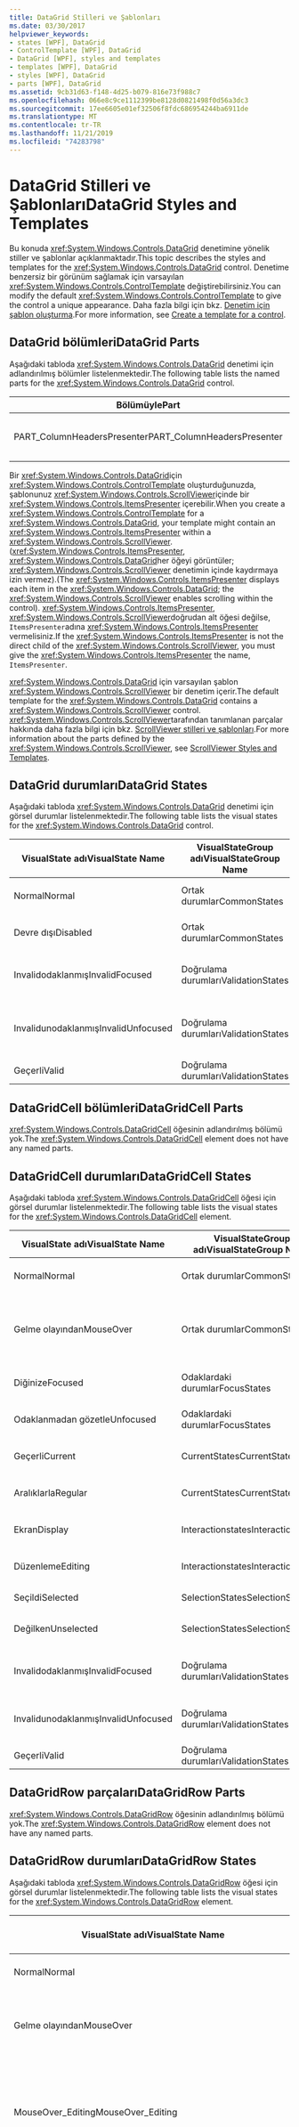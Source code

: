 ```yaml
---
title: DataGrid Stilleri ve Şablonları
ms.date: 03/30/2017
helpviewer_keywords:
- states [WPF], DataGrid
- ControlTemplate [WPF], DataGrid
- DataGrid [WPF], styles and templates
- templates [WPF], DataGrid
- styles [WPF], DataGrid
- parts [WPF], DataGrid
ms.assetid: 9cb31d63-f148-4d25-b079-816e73f988c7
ms.openlocfilehash: 066e8c9ce1112399be8128d0821498f0d56a3dc3
ms.sourcegitcommit: 17ee6605e01ef32506f8fdc686954244ba6911de
ms.translationtype: MT
ms.contentlocale: tr-TR
ms.lasthandoff: 11/21/2019
ms.locfileid: "74283798"
---
```

# <a name="datagrid-styles-and-templates"></a><span data-ttu-id="da0bf-102">DataGrid Stilleri ve Şablonları</span><span class="sxs-lookup"><span data-stu-id="da0bf-102">DataGrid Styles and Templates</span></span>
<span data-ttu-id="da0bf-103">Bu konuda <xref:System.Windows.Controls.DataGrid> denetimine yönelik stiller ve şablonlar açıklanmaktadır.</span><span class="sxs-lookup"><span data-stu-id="da0bf-103">This topic describes the styles and templates for the <xref:System.Windows.Controls.DataGrid> control.</span></span> <span data-ttu-id="da0bf-104">Denetime benzersiz bir görünüm sağlamak için varsayılan <xref:System.Windows.Controls.ControlTemplate> değiştirebilirsiniz.</span><span class="sxs-lookup"><span data-stu-id="da0bf-104">You can modify the default <xref:System.Windows.Controls.ControlTemplate> to give the control a unique appearance.</span></span> <span data-ttu-id="da0bf-105">Daha fazla bilgi için bkz. [Denetim için şablon oluşturma](../../../desktop-wpf/themes/how-to-create-apply-template.md).</span><span class="sxs-lookup"><span data-stu-id="da0bf-105">For more information, see [Create a template for a control](../../../desktop-wpf/themes/how-to-create-apply-template.md).</span></span>  
  
## <a name="datagrid-parts"></a><span data-ttu-id="da0bf-106">DataGrid bölümleri</span><span class="sxs-lookup"><span data-stu-id="da0bf-106">DataGrid Parts</span></span>  
 <span data-ttu-id="da0bf-107">Aşağıdaki tabloda <xref:System.Windows.Controls.DataGrid> denetimi için adlandırılmış bölümler listelenmektedir.</span><span class="sxs-lookup"><span data-stu-id="da0bf-107">The following table lists the named parts for the <xref:System.Windows.Controls.DataGrid> control.</span></span>  
  
|<span data-ttu-id="da0bf-108">Bölümüyle</span><span class="sxs-lookup"><span data-stu-id="da0bf-108">Part</span></span>|<span data-ttu-id="da0bf-109">Type</span><span class="sxs-lookup"><span data-stu-id="da0bf-109">Type</span></span>|<span data-ttu-id="da0bf-110">Açıklama</span><span class="sxs-lookup"><span data-stu-id="da0bf-110">Description</span></span>|  
|-|-|-|  
|<span data-ttu-id="da0bf-111">PART_ColumnHeadersPresenter</span><span class="sxs-lookup"><span data-stu-id="da0bf-111">PART_ColumnHeadersPresenter</span></span>|<xref:System.Windows.Controls.Primitives.DataGridColumnHeadersPresenter>|<span data-ttu-id="da0bf-112">Sütun üst bilgilerini içeren satır.</span><span class="sxs-lookup"><span data-stu-id="da0bf-112">The row that contains the column headers.</span></span>|  
  
 <span data-ttu-id="da0bf-113">Bir <xref:System.Windows.Controls.DataGrid>için <xref:System.Windows.Controls.ControlTemplate> oluşturduğunuzda, şablonunuz <xref:System.Windows.Controls.ScrollViewer>içinde bir <xref:System.Windows.Controls.ItemsPresenter> içerebilir.</span><span class="sxs-lookup"><span data-stu-id="da0bf-113">When you create a <xref:System.Windows.Controls.ControlTemplate> for a <xref:System.Windows.Controls.DataGrid>, your template might contain an <xref:System.Windows.Controls.ItemsPresenter> within a <xref:System.Windows.Controls.ScrollViewer>.</span></span> <span data-ttu-id="da0bf-114">(<xref:System.Windows.Controls.ItemsPresenter>, <xref:System.Windows.Controls.DataGrid>her öğeyi görüntüler; <xref:System.Windows.Controls.ScrollViewer> denetimin içinde kaydırmaya izin vermez).</span><span class="sxs-lookup"><span data-stu-id="da0bf-114">(The <xref:System.Windows.Controls.ItemsPresenter> displays each item in the <xref:System.Windows.Controls.DataGrid>; the <xref:System.Windows.Controls.ScrollViewer> enables scrolling within the control).</span></span>  <span data-ttu-id="da0bf-115"><xref:System.Windows.Controls.ItemsPresenter>, <xref:System.Windows.Controls.ScrollViewer>doğrudan alt öğesi değilse, `ItemsPresenter`adına <xref:System.Windows.Controls.ItemsPresenter> vermelisiniz.</span><span class="sxs-lookup"><span data-stu-id="da0bf-115">If the <xref:System.Windows.Controls.ItemsPresenter> is not the direct child of the <xref:System.Windows.Controls.ScrollViewer>, you must give the <xref:System.Windows.Controls.ItemsPresenter> the name, `ItemsPresenter`.</span></span>  
  
 <span data-ttu-id="da0bf-116"><xref:System.Windows.Controls.DataGrid> için varsayılan şablon <xref:System.Windows.Controls.ScrollViewer> bir denetim içerir.</span><span class="sxs-lookup"><span data-stu-id="da0bf-116">The default template for the <xref:System.Windows.Controls.DataGrid> contains a <xref:System.Windows.Controls.ScrollViewer> control.</span></span> <span data-ttu-id="da0bf-117"><xref:System.Windows.Controls.ScrollViewer>tarafından tanımlanan parçalar hakkında daha fazla bilgi için bkz. [ScrollViewer stilleri ve şablonları](scrollviewer-styles-and-templates.md).</span><span class="sxs-lookup"><span data-stu-id="da0bf-117">For more information about the parts defined by the <xref:System.Windows.Controls.ScrollViewer>, see [ScrollViewer Styles and Templates](scrollviewer-styles-and-templates.md).</span></span>  
  
## <a name="datagrid-states"></a><span data-ttu-id="da0bf-118">DataGrid durumları</span><span class="sxs-lookup"><span data-stu-id="da0bf-118">DataGrid States</span></span>  
 <span data-ttu-id="da0bf-119">Aşağıdaki tabloda <xref:System.Windows.Controls.DataGrid> denetimi için görsel durumlar listelenmektedir.</span><span class="sxs-lookup"><span data-stu-id="da0bf-119">The following table lists the visual states for the <xref:System.Windows.Controls.DataGrid> control.</span></span>  
  
|<span data-ttu-id="da0bf-120">VisualState adı</span><span class="sxs-lookup"><span data-stu-id="da0bf-120">VisualState Name</span></span>|<span data-ttu-id="da0bf-121">VisualStateGroup adı</span><span class="sxs-lookup"><span data-stu-id="da0bf-121">VisualStateGroup Name</span></span>|<span data-ttu-id="da0bf-122">Açıklama</span><span class="sxs-lookup"><span data-stu-id="da0bf-122">Description</span></span>|  
|-|-|-|  
|<span data-ttu-id="da0bf-123">Normal</span><span class="sxs-lookup"><span data-stu-id="da0bf-123">Normal</span></span>|<span data-ttu-id="da0bf-124">Ortak durumlar</span><span class="sxs-lookup"><span data-stu-id="da0bf-124">CommonStates</span></span>|<span data-ttu-id="da0bf-125">Varsayılan durum.</span><span class="sxs-lookup"><span data-stu-id="da0bf-125">The default state.</span></span>|  
|<span data-ttu-id="da0bf-126">Devre dışı</span><span class="sxs-lookup"><span data-stu-id="da0bf-126">Disabled</span></span>|<span data-ttu-id="da0bf-127">Ortak durumlar</span><span class="sxs-lookup"><span data-stu-id="da0bf-127">CommonStates</span></span>|<span data-ttu-id="da0bf-128">Denetim devre dışı bırakıldı.</span><span class="sxs-lookup"><span data-stu-id="da0bf-128">The control is disabled.</span></span>|  
|<span data-ttu-id="da0bf-129">Invalidodaklanmış</span><span class="sxs-lookup"><span data-stu-id="da0bf-129">InvalidFocused</span></span>|<span data-ttu-id="da0bf-130">Doğrulama durumları</span><span class="sxs-lookup"><span data-stu-id="da0bf-130">ValidationStates</span></span>|<span data-ttu-id="da0bf-131">Denetim geçerli değil ve odağa sahip.</span><span class="sxs-lookup"><span data-stu-id="da0bf-131">The control is not valid and has focus.</span></span>|  
|<span data-ttu-id="da0bf-132">Invalidunodaklanmış</span><span class="sxs-lookup"><span data-stu-id="da0bf-132">InvalidUnfocused</span></span>|<span data-ttu-id="da0bf-133">Doğrulama durumları</span><span class="sxs-lookup"><span data-stu-id="da0bf-133">ValidationStates</span></span>|<span data-ttu-id="da0bf-134">Denetim geçerli değil ve odağa sahip değil.</span><span class="sxs-lookup"><span data-stu-id="da0bf-134">The control is not valid and does not have focus.</span></span>|  
|<span data-ttu-id="da0bf-135">Geçerli</span><span class="sxs-lookup"><span data-stu-id="da0bf-135">Valid</span></span>|<span data-ttu-id="da0bf-136">Doğrulama durumları</span><span class="sxs-lookup"><span data-stu-id="da0bf-136">ValidationStates</span></span>|<span data-ttu-id="da0bf-137">Denetim geçerli.</span><span class="sxs-lookup"><span data-stu-id="da0bf-137">The control is valid.</span></span>|  
  
## <a name="datagridcell-parts"></a><span data-ttu-id="da0bf-138">DataGridCell bölümleri</span><span class="sxs-lookup"><span data-stu-id="da0bf-138">DataGridCell Parts</span></span>  
 <span data-ttu-id="da0bf-139"><xref:System.Windows.Controls.DataGridCell> öğesinin adlandırılmış bölümü yok.</span><span class="sxs-lookup"><span data-stu-id="da0bf-139">The <xref:System.Windows.Controls.DataGridCell> element does not have any named parts.</span></span>  
  
## <a name="datagridcell-states"></a><span data-ttu-id="da0bf-140">DataGridCell durumları</span><span class="sxs-lookup"><span data-stu-id="da0bf-140">DataGridCell States</span></span>  
 <span data-ttu-id="da0bf-141">Aşağıdaki tabloda <xref:System.Windows.Controls.DataGridCell> öğesi için görsel durumlar listelenmektedir.</span><span class="sxs-lookup"><span data-stu-id="da0bf-141">The following table lists the visual states for the <xref:System.Windows.Controls.DataGridCell> element.</span></span>  
  
|<span data-ttu-id="da0bf-142">VisualState adı</span><span class="sxs-lookup"><span data-stu-id="da0bf-142">VisualState Name</span></span>|<span data-ttu-id="da0bf-143">VisualStateGroup adı</span><span class="sxs-lookup"><span data-stu-id="da0bf-143">VisualStateGroup Name</span></span>|<span data-ttu-id="da0bf-144">Açıklama</span><span class="sxs-lookup"><span data-stu-id="da0bf-144">Description</span></span>|  
|-|-|-|  
|<span data-ttu-id="da0bf-145">Normal</span><span class="sxs-lookup"><span data-stu-id="da0bf-145">Normal</span></span>|<span data-ttu-id="da0bf-146">Ortak durumlar</span><span class="sxs-lookup"><span data-stu-id="da0bf-146">CommonStates</span></span>|<span data-ttu-id="da0bf-147">Varsayılan durum.</span><span class="sxs-lookup"><span data-stu-id="da0bf-147">The default state.</span></span>|  
|<span data-ttu-id="da0bf-148">Gelme olayından</span><span class="sxs-lookup"><span data-stu-id="da0bf-148">MouseOver</span></span>|<span data-ttu-id="da0bf-149">Ortak durumlar</span><span class="sxs-lookup"><span data-stu-id="da0bf-149">CommonStates</span></span>|<span data-ttu-id="da0bf-150">Fare işaretçisi hücrenin üzerine konumlandırılır.</span><span class="sxs-lookup"><span data-stu-id="da0bf-150">The mouse pointer is positioned over the cell.</span></span>|  
|<span data-ttu-id="da0bf-151">Diğinize</span><span class="sxs-lookup"><span data-stu-id="da0bf-151">Focused</span></span>|<span data-ttu-id="da0bf-152">Odaklardaki durumlar</span><span class="sxs-lookup"><span data-stu-id="da0bf-152">FocusStates</span></span>|<span data-ttu-id="da0bf-153">Hücre odağa sahip.</span><span class="sxs-lookup"><span data-stu-id="da0bf-153">The cell has focus.</span></span>|  
|<span data-ttu-id="da0bf-154">Odaklanmadan gözetle</span><span class="sxs-lookup"><span data-stu-id="da0bf-154">Unfocused</span></span>|<span data-ttu-id="da0bf-155">Odaklardaki durumlar</span><span class="sxs-lookup"><span data-stu-id="da0bf-155">FocusStates</span></span>|<span data-ttu-id="da0bf-156">Hücrede odak yok</span><span class="sxs-lookup"><span data-stu-id="da0bf-156">The cell does not have focus</span></span>|  
|<span data-ttu-id="da0bf-157">Geçerli</span><span class="sxs-lookup"><span data-stu-id="da0bf-157">Current</span></span>|<span data-ttu-id="da0bf-158">CurrentStates</span><span class="sxs-lookup"><span data-stu-id="da0bf-158">CurrentStates</span></span>|<span data-ttu-id="da0bf-159">Hücre geçerli hücredir.</span><span class="sxs-lookup"><span data-stu-id="da0bf-159">The cell is the current cell.</span></span>|  
|<span data-ttu-id="da0bf-160">Aralıklarla</span><span class="sxs-lookup"><span data-stu-id="da0bf-160">Regular</span></span>|<span data-ttu-id="da0bf-161">CurrentStates</span><span class="sxs-lookup"><span data-stu-id="da0bf-161">CurrentStates</span></span>|<span data-ttu-id="da0bf-162">Hücre geçerli hücre değil.</span><span class="sxs-lookup"><span data-stu-id="da0bf-162">The cell is not the current cell.</span></span>|  
|<span data-ttu-id="da0bf-163">Ekran</span><span class="sxs-lookup"><span data-stu-id="da0bf-163">Display</span></span>|<span data-ttu-id="da0bf-164">Interactionstates</span><span class="sxs-lookup"><span data-stu-id="da0bf-164">InteractionStates</span></span>|<span data-ttu-id="da0bf-165">Hücre, görüntüleme modundadır.</span><span class="sxs-lookup"><span data-stu-id="da0bf-165">The cell is in display mode.</span></span>|  
|<span data-ttu-id="da0bf-166">Düzenleme</span><span class="sxs-lookup"><span data-stu-id="da0bf-166">Editing</span></span>|<span data-ttu-id="da0bf-167">Interactionstates</span><span class="sxs-lookup"><span data-stu-id="da0bf-167">InteractionStates</span></span>|<span data-ttu-id="da0bf-168">Hücre düzenleme modunda.</span><span class="sxs-lookup"><span data-stu-id="da0bf-168">The cell is in edit mode.</span></span>|  
|<span data-ttu-id="da0bf-169">Seçildi</span><span class="sxs-lookup"><span data-stu-id="da0bf-169">Selected</span></span>|<span data-ttu-id="da0bf-170">SelectionStates</span><span class="sxs-lookup"><span data-stu-id="da0bf-170">SelectionStates</span></span>|<span data-ttu-id="da0bf-171">Hücre seçildi.</span><span class="sxs-lookup"><span data-stu-id="da0bf-171">The cell is selected.</span></span>|  
|<span data-ttu-id="da0bf-172">Değilken</span><span class="sxs-lookup"><span data-stu-id="da0bf-172">Unselected</span></span>|<span data-ttu-id="da0bf-173">SelectionStates</span><span class="sxs-lookup"><span data-stu-id="da0bf-173">SelectionStates</span></span>|<span data-ttu-id="da0bf-174">Hücre seçilmemiş.</span><span class="sxs-lookup"><span data-stu-id="da0bf-174">The cell is not selected.</span></span>|  
|<span data-ttu-id="da0bf-175">Invalidodaklanmış</span><span class="sxs-lookup"><span data-stu-id="da0bf-175">InvalidFocused</span></span>|<span data-ttu-id="da0bf-176">Doğrulama durumları</span><span class="sxs-lookup"><span data-stu-id="da0bf-176">ValidationStates</span></span>|<span data-ttu-id="da0bf-177">Hücre geçerli değil ve odağa sahip.</span><span class="sxs-lookup"><span data-stu-id="da0bf-177">The cell is not valid and has focus.</span></span>|  
|<span data-ttu-id="da0bf-178">Invalidunodaklanmış</span><span class="sxs-lookup"><span data-stu-id="da0bf-178">InvalidUnfocused</span></span>|<span data-ttu-id="da0bf-179">Doğrulama durumları</span><span class="sxs-lookup"><span data-stu-id="da0bf-179">ValidationStates</span></span>|<span data-ttu-id="da0bf-180">Hücre geçerli değil ve odağı yok.</span><span class="sxs-lookup"><span data-stu-id="da0bf-180">The cell is not valid and does not have focus.</span></span>|  
|<span data-ttu-id="da0bf-181">Geçerli</span><span class="sxs-lookup"><span data-stu-id="da0bf-181">Valid</span></span>|<span data-ttu-id="da0bf-182">Doğrulama durumları</span><span class="sxs-lookup"><span data-stu-id="da0bf-182">ValidationStates</span></span>|<span data-ttu-id="da0bf-183">Hücre geçerli.</span><span class="sxs-lookup"><span data-stu-id="da0bf-183">The cell is valid.</span></span>|  
  
## <a name="datagridrow-parts"></a><span data-ttu-id="da0bf-184">DataGridRow parçaları</span><span class="sxs-lookup"><span data-stu-id="da0bf-184">DataGridRow Parts</span></span>  
 <span data-ttu-id="da0bf-185"><xref:System.Windows.Controls.DataGridRow> öğesinin adlandırılmış bölümü yok.</span><span class="sxs-lookup"><span data-stu-id="da0bf-185">The <xref:System.Windows.Controls.DataGridRow> element does not have any named parts.</span></span>  
  
## <a name="datagridrow-states"></a><span data-ttu-id="da0bf-186">DataGridRow durumları</span><span class="sxs-lookup"><span data-stu-id="da0bf-186">DataGridRow States</span></span>  
 <span data-ttu-id="da0bf-187">Aşağıdaki tabloda <xref:System.Windows.Controls.DataGridRow> öğesi için görsel durumlar listelenmektedir.</span><span class="sxs-lookup"><span data-stu-id="da0bf-187">The following table lists the visual states for the <xref:System.Windows.Controls.DataGridRow> element.</span></span>  
  
|<span data-ttu-id="da0bf-188">VisualState adı</span><span class="sxs-lookup"><span data-stu-id="da0bf-188">VisualState Name</span></span>|<span data-ttu-id="da0bf-189">VisualStateGroup adı</span><span class="sxs-lookup"><span data-stu-id="da0bf-189">VisualStateGroup Name</span></span>|<span data-ttu-id="da0bf-190">Açıklama</span><span class="sxs-lookup"><span data-stu-id="da0bf-190">Description</span></span>|  
|-|-|-|  
|<span data-ttu-id="da0bf-191">Normal</span><span class="sxs-lookup"><span data-stu-id="da0bf-191">Normal</span></span>|<span data-ttu-id="da0bf-192">Ortak durumlar</span><span class="sxs-lookup"><span data-stu-id="da0bf-192">CommonStates</span></span>|<span data-ttu-id="da0bf-193">Varsayılan durum.</span><span class="sxs-lookup"><span data-stu-id="da0bf-193">The default state.</span></span>|  
|<span data-ttu-id="da0bf-194">Gelme olayından</span><span class="sxs-lookup"><span data-stu-id="da0bf-194">MouseOver</span></span>|<span data-ttu-id="da0bf-195">Ortak durumlar</span><span class="sxs-lookup"><span data-stu-id="da0bf-195">CommonStates</span></span>|<span data-ttu-id="da0bf-196">Fare işaretçisi, satırın üzerine yerleştirilir.</span><span class="sxs-lookup"><span data-stu-id="da0bf-196">The mouse pointer is positioned over the row.</span></span>|  
|<span data-ttu-id="da0bf-197">MouseOver_Editing</span><span class="sxs-lookup"><span data-stu-id="da0bf-197">MouseOver_Editing</span></span>|<span data-ttu-id="da0bf-198">Ortak durumlar</span><span class="sxs-lookup"><span data-stu-id="da0bf-198">CommonStates</span></span>|<span data-ttu-id="da0bf-199">Fare işaretçisi, satırın üzerine konumlandırılır ve satır düzenleme modundadır.</span><span class="sxs-lookup"><span data-stu-id="da0bf-199">The mouse pointer is positioned over the row and the row is in edit mode.</span></span>|  
|<span data-ttu-id="da0bf-200">MouseOver_Selected</span><span class="sxs-lookup"><span data-stu-id="da0bf-200">MouseOver_Selected</span></span>|<span data-ttu-id="da0bf-201">Ortak durumlar</span><span class="sxs-lookup"><span data-stu-id="da0bf-201">CommonStates</span></span>|<span data-ttu-id="da0bf-202">Fare işaretçisi, satırın üzerine konumlandırılır ve satır seçilir.</span><span class="sxs-lookup"><span data-stu-id="da0bf-202">The mouse pointer is positioned over the row and the row is selected.</span></span>|  
|<span data-ttu-id="da0bf-203">MouseOver_Unfocused_Editing</span><span class="sxs-lookup"><span data-stu-id="da0bf-203">MouseOver_Unfocused_Editing</span></span>|<span data-ttu-id="da0bf-204">Ortak durumlar</span><span class="sxs-lookup"><span data-stu-id="da0bf-204">CommonStates</span></span>|<span data-ttu-id="da0bf-205">Fare işaretçisi, satırın üzerine konumlandırılır, satır düzenleme modundadır ve odağa sahip değildir.</span><span class="sxs-lookup"><span data-stu-id="da0bf-205">The mouse pointer is positioned over the row, the row is in edit mode, and does not have focus.</span></span>|  
|<span data-ttu-id="da0bf-206">MouseOver_Unfocused_Selected</span><span class="sxs-lookup"><span data-stu-id="da0bf-206">MouseOver_Unfocused_Selected</span></span>|<span data-ttu-id="da0bf-207">Ortak durumlar</span><span class="sxs-lookup"><span data-stu-id="da0bf-207">CommonStates</span></span>|<span data-ttu-id="da0bf-208">Fare işaretçisi, satırın üzerine konumlandırılır, satır seçilir ve odağa sahip değildir.</span><span class="sxs-lookup"><span data-stu-id="da0bf-208">The mouse pointer is positioned over the row, the row is selected, and does not have focus.</span></span>|  
|<span data-ttu-id="da0bf-209">Normal_AlternatingRow</span><span class="sxs-lookup"><span data-stu-id="da0bf-209">Normal_AlternatingRow</span></span>|<span data-ttu-id="da0bf-210">Ortak durumlar</span><span class="sxs-lookup"><span data-stu-id="da0bf-210">CommonStates</span></span>|<span data-ttu-id="da0bf-211">Satır, alternatif bir satırdır.</span><span class="sxs-lookup"><span data-stu-id="da0bf-211">The row is an alternating row.</span></span>|  
|<span data-ttu-id="da0bf-212">Normal_Editing</span><span class="sxs-lookup"><span data-stu-id="da0bf-212">Normal_Editing</span></span>|<span data-ttu-id="da0bf-213">Ortak durumlar</span><span class="sxs-lookup"><span data-stu-id="da0bf-213">CommonStates</span></span>|<span data-ttu-id="da0bf-214">Satır düzenleme modundadır.</span><span class="sxs-lookup"><span data-stu-id="da0bf-214">The row is in edit mode.</span></span>|  
|<span data-ttu-id="da0bf-215">Normal_Selected</span><span class="sxs-lookup"><span data-stu-id="da0bf-215">Normal_Selected</span></span>|<span data-ttu-id="da0bf-216">Ortak durumlar</span><span class="sxs-lookup"><span data-stu-id="da0bf-216">CommonStates</span></span>|<span data-ttu-id="da0bf-217">Satır seçilir.</span><span class="sxs-lookup"><span data-stu-id="da0bf-217">The row is selected.</span></span>|  
|<span data-ttu-id="da0bf-218">Unfocused_Editing</span><span class="sxs-lookup"><span data-stu-id="da0bf-218">Unfocused_Editing</span></span>|<span data-ttu-id="da0bf-219">Ortak durumlar</span><span class="sxs-lookup"><span data-stu-id="da0bf-219">CommonStates</span></span>|<span data-ttu-id="da0bf-220">Satır düzenleme modundadır ve odağa sahip değildir.</span><span class="sxs-lookup"><span data-stu-id="da0bf-220">The row is in edit mode and does not have focus.</span></span>|  
|<span data-ttu-id="da0bf-221">Unfocused_Selected</span><span class="sxs-lookup"><span data-stu-id="da0bf-221">Unfocused_Selected</span></span>|<span data-ttu-id="da0bf-222">Ortak durumlar</span><span class="sxs-lookup"><span data-stu-id="da0bf-222">CommonStates</span></span>|<span data-ttu-id="da0bf-223">Satır seçilir ve odağa sahip değildir.</span><span class="sxs-lookup"><span data-stu-id="da0bf-223">The row is selected and does not have focus.</span></span>|  
|<span data-ttu-id="da0bf-224">Invalidodaklanmış</span><span class="sxs-lookup"><span data-stu-id="da0bf-224">InvalidFocused</span></span>|<span data-ttu-id="da0bf-225">Doğrulama durumları</span><span class="sxs-lookup"><span data-stu-id="da0bf-225">ValidationStates</span></span>|<span data-ttu-id="da0bf-226">Denetim geçerli değil ve odağa sahip.</span><span class="sxs-lookup"><span data-stu-id="da0bf-226">The control is not valid and has focus.</span></span>|  
|<span data-ttu-id="da0bf-227">Invalidunodaklanmış</span><span class="sxs-lookup"><span data-stu-id="da0bf-227">InvalidUnfocused</span></span>|<span data-ttu-id="da0bf-228">Doğrulama durumları</span><span class="sxs-lookup"><span data-stu-id="da0bf-228">ValidationStates</span></span>|<span data-ttu-id="da0bf-229">Denetim geçerli değil ve odağa sahip değil.</span><span class="sxs-lookup"><span data-stu-id="da0bf-229">The control is not valid and does not have focus.</span></span>|  
|<span data-ttu-id="da0bf-230">Geçerli</span><span class="sxs-lookup"><span data-stu-id="da0bf-230">Valid</span></span>|<span data-ttu-id="da0bf-231">Doğrulama durumları</span><span class="sxs-lookup"><span data-stu-id="da0bf-231">ValidationStates</span></span>|<span data-ttu-id="da0bf-232">Denetim geçerli.</span><span class="sxs-lookup"><span data-stu-id="da0bf-232">The control is valid.</span></span>|  
  
## <a name="datagridrowheader-parts"></a><span data-ttu-id="da0bf-233">DataGridRowHeader parçaları</span><span class="sxs-lookup"><span data-stu-id="da0bf-233">DataGridRowHeader Parts</span></span>  
 <span data-ttu-id="da0bf-234">Aşağıdaki tabloda <xref:System.Windows.Controls.Primitives.DataGridRowHeader> öğesi için adlandırılmış bölümler listelenmektedir.</span><span class="sxs-lookup"><span data-stu-id="da0bf-234">The following table lists the named parts for the <xref:System.Windows.Controls.Primitives.DataGridRowHeader> element.</span></span>  
  
|<span data-ttu-id="da0bf-235">Bölümüyle</span><span class="sxs-lookup"><span data-stu-id="da0bf-235">Part</span></span>|<span data-ttu-id="da0bf-236">Type</span><span class="sxs-lookup"><span data-stu-id="da0bf-236">Type</span></span>|<span data-ttu-id="da0bf-237">Açıklama</span><span class="sxs-lookup"><span data-stu-id="da0bf-237">Description</span></span>|  
|-|-|-|  
|<span data-ttu-id="da0bf-238">PART_TopHeaderGripper</span><span class="sxs-lookup"><span data-stu-id="da0bf-238">PART_TopHeaderGripper</span></span>|<xref:System.Windows.Controls.Primitives.Thumb>|<span data-ttu-id="da0bf-239">Üstteki satır üstbilgisini yeniden boyutlandırmak için kullanılan öğe.</span><span class="sxs-lookup"><span data-stu-id="da0bf-239">The element that is used to resize the row header from the top.</span></span>|  
|<span data-ttu-id="da0bf-240">PART_BottomHeaderGripper</span><span class="sxs-lookup"><span data-stu-id="da0bf-240">PART_BottomHeaderGripper</span></span>|<xref:System.Windows.Controls.Primitives.Thumb>|<span data-ttu-id="da0bf-241">Satır üstbilgisini alttan yeniden boyutlandırmak için kullanılan öğe.</span><span class="sxs-lookup"><span data-stu-id="da0bf-241">The element that is used to resize the row header from the bottom.</span></span>|  
  
## <a name="datagridrowheader-states"></a><span data-ttu-id="da0bf-242">DataGridRowHeader durumları</span><span class="sxs-lookup"><span data-stu-id="da0bf-242">DataGridRowHeader States</span></span>  
 <span data-ttu-id="da0bf-243">Aşağıdaki tabloda <xref:System.Windows.Controls.Primitives.DataGridRowHeader> öğesi için görsel durumlar listelenmektedir.</span><span class="sxs-lookup"><span data-stu-id="da0bf-243">The following table lists the visual states for the <xref:System.Windows.Controls.Primitives.DataGridRowHeader> element.</span></span>  
  
|<span data-ttu-id="da0bf-244">VisualState adı</span><span class="sxs-lookup"><span data-stu-id="da0bf-244">VisualState Name</span></span>|<span data-ttu-id="da0bf-245">VisualStateGroup adı</span><span class="sxs-lookup"><span data-stu-id="da0bf-245">VisualStateGroup Name</span></span>|<span data-ttu-id="da0bf-246">Açıklama</span><span class="sxs-lookup"><span data-stu-id="da0bf-246">Description</span></span>|  
|-|-|-|  
|<span data-ttu-id="da0bf-247">Normal</span><span class="sxs-lookup"><span data-stu-id="da0bf-247">Normal</span></span>|<span data-ttu-id="da0bf-248">Ortak durumlar</span><span class="sxs-lookup"><span data-stu-id="da0bf-248">CommonStates</span></span>|<span data-ttu-id="da0bf-249">Varsayılan durum.</span><span class="sxs-lookup"><span data-stu-id="da0bf-249">The default state.</span></span>|  
|<span data-ttu-id="da0bf-250">Gelme olayından</span><span class="sxs-lookup"><span data-stu-id="da0bf-250">MouseOver</span></span>|<span data-ttu-id="da0bf-251">Ortak durumlar</span><span class="sxs-lookup"><span data-stu-id="da0bf-251">CommonStates</span></span>|<span data-ttu-id="da0bf-252">Fare işaretçisi, satırın üzerine yerleştirilir.</span><span class="sxs-lookup"><span data-stu-id="da0bf-252">The mouse pointer is positioned over the row.</span></span>|  
|<span data-ttu-id="da0bf-253">MouseOver_CurrentRow</span><span class="sxs-lookup"><span data-stu-id="da0bf-253">MouseOver_CurrentRow</span></span>|<span data-ttu-id="da0bf-254">Ortak durumlar</span><span class="sxs-lookup"><span data-stu-id="da0bf-254">CommonStates</span></span>|<span data-ttu-id="da0bf-255">Fare işaretçisi, satırın üzerine konumlandırılır ve satır geçerli satırdır.</span><span class="sxs-lookup"><span data-stu-id="da0bf-255">The mouse pointer is positioned over the row and the row is the current row.</span></span>|  
|<span data-ttu-id="da0bf-256">MouseOver_CurrentRow_Selected</span><span class="sxs-lookup"><span data-stu-id="da0bf-256">MouseOver_CurrentRow_Selected</span></span>|<span data-ttu-id="da0bf-257">Ortak durumlar</span><span class="sxs-lookup"><span data-stu-id="da0bf-257">CommonStates</span></span>|<span data-ttu-id="da0bf-258">Fare işaretçisi, satırın üzerine konumlandırılır ve satır geçerli ve seçilir.</span><span class="sxs-lookup"><span data-stu-id="da0bf-258">The mouse pointer is positioned over the row, and the row is current and selected.</span></span>|  
|<span data-ttu-id="da0bf-259">MouseOver_EditingRow</span><span class="sxs-lookup"><span data-stu-id="da0bf-259">MouseOver_EditingRow</span></span>|<span data-ttu-id="da0bf-260">Ortak durumlar</span><span class="sxs-lookup"><span data-stu-id="da0bf-260">CommonStates</span></span>|<span data-ttu-id="da0bf-261">Fare işaretçisi, satırın üzerine konumlandırılır ve satır düzenleme modundadır.</span><span class="sxs-lookup"><span data-stu-id="da0bf-261">The mouse pointer is positioned over the row and the row is in edit mode.</span></span>|  
|<span data-ttu-id="da0bf-262">MouseOver_Selected</span><span class="sxs-lookup"><span data-stu-id="da0bf-262">MouseOver_Selected</span></span>|<span data-ttu-id="da0bf-263">Ortak durumlar</span><span class="sxs-lookup"><span data-stu-id="da0bf-263">CommonStates</span></span>|<span data-ttu-id="da0bf-264">Fare işaretçisi, satırın üzerine konumlandırılır ve satır seçilir.</span><span class="sxs-lookup"><span data-stu-id="da0bf-264">The mouse pointer is positioned over the row and the row is selected.</span></span>|  
|<span data-ttu-id="da0bf-265">MouseOver_Unfocused_CurrentRow_Selected</span><span class="sxs-lookup"><span data-stu-id="da0bf-265">MouseOver_Unfocused_CurrentRow_Selected</span></span>|<span data-ttu-id="da0bf-266">Ortak durumlar</span><span class="sxs-lookup"><span data-stu-id="da0bf-266">CommonStates</span></span>|<span data-ttu-id="da0bf-267">Fare işaretçisi, satırın üzerine konumlandırılır, satır geçerli ve seçilir ve odağa sahip değildir.</span><span class="sxs-lookup"><span data-stu-id="da0bf-267">The mouse pointer is positioned over the row, the row is current and selected, and does not have focus.</span></span>|  
|<span data-ttu-id="da0bf-268">MouseOver_Unfocused_EditingRow</span><span class="sxs-lookup"><span data-stu-id="da0bf-268">MouseOver_Unfocused_EditingRow</span></span>|<span data-ttu-id="da0bf-269">Ortak durumlar</span><span class="sxs-lookup"><span data-stu-id="da0bf-269">CommonStates</span></span>|<span data-ttu-id="da0bf-270">Fare işaretçisi, satırın üzerine konumlandırılır, satır düzenleme modundadır ve odağa sahip değildir.</span><span class="sxs-lookup"><span data-stu-id="da0bf-270">The mouse pointer is positioned over the row, the row is in edit mode, and does not have focus.</span></span>|  
|<span data-ttu-id="da0bf-271">MouseOver_Unfocused_Selected</span><span class="sxs-lookup"><span data-stu-id="da0bf-271">MouseOver_Unfocused_Selected</span></span>|<span data-ttu-id="da0bf-272">Ortak durumlar</span><span class="sxs-lookup"><span data-stu-id="da0bf-272">CommonStates</span></span>|<span data-ttu-id="da0bf-273">Fare işaretçisi, satırın üzerine konumlandırılır, satır seçilir ve odağa sahip değildir.</span><span class="sxs-lookup"><span data-stu-id="da0bf-273">The mouse pointer is positioned over the row, the row is selected, and does not have focus.</span></span>|  
|<span data-ttu-id="da0bf-274">Normal_CurrentRow</span><span class="sxs-lookup"><span data-stu-id="da0bf-274">Normal_CurrentRow</span></span>|<span data-ttu-id="da0bf-275">Ortak durumlar</span><span class="sxs-lookup"><span data-stu-id="da0bf-275">CommonStates</span></span>|<span data-ttu-id="da0bf-276">Satır geçerli satırdır.</span><span class="sxs-lookup"><span data-stu-id="da0bf-276">The row is the current row.</span></span>|  
|<span data-ttu-id="da0bf-277">Normal_CurrentRow_Selected</span><span class="sxs-lookup"><span data-stu-id="da0bf-277">Normal_CurrentRow_Selected</span></span>|<span data-ttu-id="da0bf-278">Ortak durumlar</span><span class="sxs-lookup"><span data-stu-id="da0bf-278">CommonStates</span></span>|<span data-ttu-id="da0bf-279">Satır geçerli satırdır ve seçilir.</span><span class="sxs-lookup"><span data-stu-id="da0bf-279">The row is the current row and is selected.</span></span>|  
|<span data-ttu-id="da0bf-280">Normal_EditingRow</span><span class="sxs-lookup"><span data-stu-id="da0bf-280">Normal_EditingRow</span></span>|<span data-ttu-id="da0bf-281">Ortak durumlar</span><span class="sxs-lookup"><span data-stu-id="da0bf-281">CommonStates</span></span>|<span data-ttu-id="da0bf-282">Satır düzenleme modundadır.</span><span class="sxs-lookup"><span data-stu-id="da0bf-282">The row is in edit mode.</span></span>|  
|<span data-ttu-id="da0bf-283">Normal_Selected</span><span class="sxs-lookup"><span data-stu-id="da0bf-283">Normal_Selected</span></span>|<span data-ttu-id="da0bf-284">Ortak durumlar</span><span class="sxs-lookup"><span data-stu-id="da0bf-284">CommonStates</span></span>|<span data-ttu-id="da0bf-285">Satır seçilir.</span><span class="sxs-lookup"><span data-stu-id="da0bf-285">The row is selected.</span></span>|  
|<span data-ttu-id="da0bf-286">Unfocused_CurrentRow_Selected</span><span class="sxs-lookup"><span data-stu-id="da0bf-286">Unfocused_CurrentRow_Selected</span></span>|<span data-ttu-id="da0bf-287">Ortak durumlar</span><span class="sxs-lookup"><span data-stu-id="da0bf-287">CommonStates</span></span>|<span data-ttu-id="da0bf-288">Satır geçerli satırdır, seçilir ve odağa sahip değildir.</span><span class="sxs-lookup"><span data-stu-id="da0bf-288">The row is the current row, is selected, and does not have focus.</span></span>|  
|<span data-ttu-id="da0bf-289">Unfocused_EditingRow</span><span class="sxs-lookup"><span data-stu-id="da0bf-289">Unfocused_EditingRow</span></span>|<span data-ttu-id="da0bf-290">Ortak durumlar</span><span class="sxs-lookup"><span data-stu-id="da0bf-290">CommonStates</span></span>|<span data-ttu-id="da0bf-291">Satır düzenleme modundadır ve odağa sahip değildir.</span><span class="sxs-lookup"><span data-stu-id="da0bf-291">The row is in edit mode and does not have focus.</span></span>|  
|<span data-ttu-id="da0bf-292">Unfocused_Selected</span><span class="sxs-lookup"><span data-stu-id="da0bf-292">Unfocused_Selected</span></span>|<span data-ttu-id="da0bf-293">Ortak durumlar</span><span class="sxs-lookup"><span data-stu-id="da0bf-293">CommonStates</span></span>|<span data-ttu-id="da0bf-294">Satır seçilir ve odağa sahip değildir.</span><span class="sxs-lookup"><span data-stu-id="da0bf-294">The row is selected and does not have focus.</span></span>|  
|<span data-ttu-id="da0bf-295">Invalidodaklanmış</span><span class="sxs-lookup"><span data-stu-id="da0bf-295">InvalidFocused</span></span>|<span data-ttu-id="da0bf-296">Doğrulama durumları</span><span class="sxs-lookup"><span data-stu-id="da0bf-296">ValidationStates</span></span>|<span data-ttu-id="da0bf-297">Denetim geçerli değil ve odağa sahip.</span><span class="sxs-lookup"><span data-stu-id="da0bf-297">The control is not valid and has focus.</span></span>|  
|<span data-ttu-id="da0bf-298">Invalidunodaklanmış</span><span class="sxs-lookup"><span data-stu-id="da0bf-298">InvalidUnfocused</span></span>|<span data-ttu-id="da0bf-299">Doğrulama durumları</span><span class="sxs-lookup"><span data-stu-id="da0bf-299">ValidationStates</span></span>|<span data-ttu-id="da0bf-300">Denetim geçerli değil ve odağa sahip değil.</span><span class="sxs-lookup"><span data-stu-id="da0bf-300">The control is not valid and does not have focus.</span></span>|  
|<span data-ttu-id="da0bf-301">Geçerli</span><span class="sxs-lookup"><span data-stu-id="da0bf-301">Valid</span></span>|<span data-ttu-id="da0bf-302">Doğrulama durumları</span><span class="sxs-lookup"><span data-stu-id="da0bf-302">ValidationStates</span></span>|<span data-ttu-id="da0bf-303">Denetim geçerli.</span><span class="sxs-lookup"><span data-stu-id="da0bf-303">The control is valid.</span></span>|  
  
## <a name="datagridcolumnheaderspresenter-parts"></a><span data-ttu-id="da0bf-304">DataGridColumnHeadersPresenter bölümleri</span><span class="sxs-lookup"><span data-stu-id="da0bf-304">DataGridColumnHeadersPresenter Parts</span></span>  
 <span data-ttu-id="da0bf-305">Aşağıdaki tabloda <xref:System.Windows.Controls.Primitives.DataGridColumnHeadersPresenter> öğesi için adlandırılmış bölümler listelenmektedir.</span><span class="sxs-lookup"><span data-stu-id="da0bf-305">The following table lists the named parts for the <xref:System.Windows.Controls.Primitives.DataGridColumnHeadersPresenter> element.</span></span>  
  
|<span data-ttu-id="da0bf-306">Bölümüyle</span><span class="sxs-lookup"><span data-stu-id="da0bf-306">Part</span></span>|<span data-ttu-id="da0bf-307">Type</span><span class="sxs-lookup"><span data-stu-id="da0bf-307">Type</span></span>|<span data-ttu-id="da0bf-308">Açıklama</span><span class="sxs-lookup"><span data-stu-id="da0bf-308">Description</span></span>|  
|-|-|-|  
|<span data-ttu-id="da0bf-309">PART_FillerColumnHeader</span><span class="sxs-lookup"><span data-stu-id="da0bf-309">PART_FillerColumnHeader</span></span>|<xref:System.Windows.Controls.Primitives.DataGridColumnHeader>|<span data-ttu-id="da0bf-310">Sütun üst bilgileri için yer tutucu.</span><span class="sxs-lookup"><span data-stu-id="da0bf-310">The placeholder for column headers.</span></span>|  
  
## <a name="datagridcolumnheaderspresenter-states"></a><span data-ttu-id="da0bf-311">DataGridColumnHeadersPresenter durumları</span><span class="sxs-lookup"><span data-stu-id="da0bf-311">DataGridColumnHeadersPresenter States</span></span>  
 <span data-ttu-id="da0bf-312">Aşağıdaki tabloda <xref:System.Windows.Controls.Primitives.DataGridColumnHeadersPresenter> öğesi için görsel durumlar listelenmektedir.</span><span class="sxs-lookup"><span data-stu-id="da0bf-312">The following table lists the visual states for the <xref:System.Windows.Controls.Primitives.DataGridColumnHeadersPresenter> element.</span></span>  
  
|<span data-ttu-id="da0bf-313">VisualState adı</span><span class="sxs-lookup"><span data-stu-id="da0bf-313">VisualState Name</span></span>|<span data-ttu-id="da0bf-314">VisualStateGroup adı</span><span class="sxs-lookup"><span data-stu-id="da0bf-314">VisualStateGroup Name</span></span>|<span data-ttu-id="da0bf-315">Açıklama</span><span class="sxs-lookup"><span data-stu-id="da0bf-315">Description</span></span>|  
|-|-|-|  
|<span data-ttu-id="da0bf-316">Invalidodaklanmış</span><span class="sxs-lookup"><span data-stu-id="da0bf-316">InvalidFocused</span></span>|<span data-ttu-id="da0bf-317">Doğrulama durumları</span><span class="sxs-lookup"><span data-stu-id="da0bf-317">ValidationStates</span></span>|<span data-ttu-id="da0bf-318">Hücre geçerli değil ve odağa sahip.</span><span class="sxs-lookup"><span data-stu-id="da0bf-318">The cell is not valid and has focus.</span></span>|  
|<span data-ttu-id="da0bf-319">Invalidunodaklanmış</span><span class="sxs-lookup"><span data-stu-id="da0bf-319">InvalidUnfocused</span></span>|<span data-ttu-id="da0bf-320">Doğrulama durumları</span><span class="sxs-lookup"><span data-stu-id="da0bf-320">ValidationStates</span></span>|<span data-ttu-id="da0bf-321">Hücre geçerli değil ve odağı yok.</span><span class="sxs-lookup"><span data-stu-id="da0bf-321">The cell is not valid and does not have focus.</span></span>|  
|<span data-ttu-id="da0bf-322">Geçerli</span><span class="sxs-lookup"><span data-stu-id="da0bf-322">Valid</span></span>|<span data-ttu-id="da0bf-323">Doğrulama durumları</span><span class="sxs-lookup"><span data-stu-id="da0bf-323">ValidationStates</span></span>|<span data-ttu-id="da0bf-324">Hücre geçerli.</span><span class="sxs-lookup"><span data-stu-id="da0bf-324">The cell is valid.</span></span>|  
  
## <a name="datagridcolumnheader-parts"></a><span data-ttu-id="da0bf-325">DataGridColumnHeader parçaları</span><span class="sxs-lookup"><span data-stu-id="da0bf-325">DataGridColumnHeader Parts</span></span>  
 <span data-ttu-id="da0bf-326">Aşağıdaki tabloda <xref:System.Windows.Controls.Primitives.DataGridColumnHeader> öğesi için adlandırılmış bölümler listelenmektedir.</span><span class="sxs-lookup"><span data-stu-id="da0bf-326">The following table lists the named parts for the <xref:System.Windows.Controls.Primitives.DataGridColumnHeader> element.</span></span>  
  
|<span data-ttu-id="da0bf-327">Bölümüyle</span><span class="sxs-lookup"><span data-stu-id="da0bf-327">Part</span></span>|<span data-ttu-id="da0bf-328">Type</span><span class="sxs-lookup"><span data-stu-id="da0bf-328">Type</span></span>|<span data-ttu-id="da0bf-329">Açıklama</span><span class="sxs-lookup"><span data-stu-id="da0bf-329">Description</span></span>|  
|-|-|-|  
|<span data-ttu-id="da0bf-330">PART_LeftHeaderGripper</span><span class="sxs-lookup"><span data-stu-id="da0bf-330">PART_LeftHeaderGripper</span></span>|<xref:System.Windows.Controls.Primitives.Thumb>|<span data-ttu-id="da0bf-331">Sol taraftaki sütun üst bilgisini yeniden boyutlandırmak için kullanılan öğe.</span><span class="sxs-lookup"><span data-stu-id="da0bf-331">The element that is used to resize the column header from the left.</span></span>|  
|<span data-ttu-id="da0bf-332">PART_RightHeaderGripper</span><span class="sxs-lookup"><span data-stu-id="da0bf-332">PART_RightHeaderGripper</span></span>|<xref:System.Windows.Controls.Primitives.Thumb>|<span data-ttu-id="da0bf-333">Sağdaki sütun üst bilgisini yeniden boyutlandırmak için kullanılan öğesi.</span><span class="sxs-lookup"><span data-stu-id="da0bf-333">The element that is used to resize the column header from the right.</span></span>|  
  
## <a name="datagridcolumnheader-states"></a><span data-ttu-id="da0bf-334">DataGridColumnHeader durumları</span><span class="sxs-lookup"><span data-stu-id="da0bf-334">DataGridColumnHeader States</span></span>  
 <span data-ttu-id="da0bf-335">Aşağıdaki tabloda <xref:System.Windows.Controls.Primitives.DataGridColumnHeader> öğesi için görsel durumlar listelenmektedir.</span><span class="sxs-lookup"><span data-stu-id="da0bf-335">The following table lists the visual states for the <xref:System.Windows.Controls.Primitives.DataGridColumnHeader> element.</span></span>  
  
|<span data-ttu-id="da0bf-336">VisualState adı</span><span class="sxs-lookup"><span data-stu-id="da0bf-336">VisualState Name</span></span>|<span data-ttu-id="da0bf-337">VisualStateGroup adı</span><span class="sxs-lookup"><span data-stu-id="da0bf-337">VisualStateGroup Name</span></span>|<span data-ttu-id="da0bf-338">Açıklama</span><span class="sxs-lookup"><span data-stu-id="da0bf-338">Description</span></span>|  
|-|-|-|  
|<span data-ttu-id="da0bf-339">Normal</span><span class="sxs-lookup"><span data-stu-id="da0bf-339">Normal</span></span>|<span data-ttu-id="da0bf-340">Ortak durumlar</span><span class="sxs-lookup"><span data-stu-id="da0bf-340">CommonStates</span></span>|<span data-ttu-id="da0bf-341">Varsayılan durum.</span><span class="sxs-lookup"><span data-stu-id="da0bf-341">The default state.</span></span>|  
|<span data-ttu-id="da0bf-342">Gelme olayından</span><span class="sxs-lookup"><span data-stu-id="da0bf-342">MouseOver</span></span>|<span data-ttu-id="da0bf-343">Ortak durumlar</span><span class="sxs-lookup"><span data-stu-id="da0bf-343">CommonStates</span></span>|<span data-ttu-id="da0bf-344">Fare işaretçisi denetimin üzerine yerleştirilir.</span><span class="sxs-lookup"><span data-stu-id="da0bf-344">The mouse pointer is positioned over the control.</span></span>|  
|<span data-ttu-id="da0bf-345">Basılan</span><span class="sxs-lookup"><span data-stu-id="da0bf-345">Pressed</span></span>|<span data-ttu-id="da0bf-346">Ortak durumlar</span><span class="sxs-lookup"><span data-stu-id="da0bf-346">CommonStates</span></span>|<span data-ttu-id="da0bf-347">Denetime basıldığında.</span><span class="sxs-lookup"><span data-stu-id="da0bf-347">The control is pressed.</span></span>|  
|<span data-ttu-id="da0bf-348">Sortascbitiriliyor</span><span class="sxs-lookup"><span data-stu-id="da0bf-348">SortAscending</span></span>|<span data-ttu-id="da0bf-349">SortStates</span><span class="sxs-lookup"><span data-stu-id="da0bf-349">SortStates</span></span>|<span data-ttu-id="da0bf-350">Sütun artan düzende sıralanır.</span><span class="sxs-lookup"><span data-stu-id="da0bf-350">The column is sorted in ascending order.</span></span>|  
|<span data-ttu-id="da0bf-351">Sortazalan</span><span class="sxs-lookup"><span data-stu-id="da0bf-351">SortDescending</span></span>|<span data-ttu-id="da0bf-352">SortStates</span><span class="sxs-lookup"><span data-stu-id="da0bf-352">SortStates</span></span>|<span data-ttu-id="da0bf-353">Sütun, azalan düzende sıralanır.</span><span class="sxs-lookup"><span data-stu-id="da0bf-353">The column is sorted in descending order.</span></span>|  
|<span data-ttu-id="da0bf-354">Olmayan</span><span class="sxs-lookup"><span data-stu-id="da0bf-354">Unsorted</span></span>|<span data-ttu-id="da0bf-355">SortStates</span><span class="sxs-lookup"><span data-stu-id="da0bf-355">SortStates</span></span>|<span data-ttu-id="da0bf-356">Sütun sıralanmaz.</span><span class="sxs-lookup"><span data-stu-id="da0bf-356">The column is not sorted.</span></span>|  
|<span data-ttu-id="da0bf-357">Invalidodaklanmış</span><span class="sxs-lookup"><span data-stu-id="da0bf-357">InvalidFocused</span></span>|<span data-ttu-id="da0bf-358">Doğrulama durumları</span><span class="sxs-lookup"><span data-stu-id="da0bf-358">ValidationStates</span></span>|<span data-ttu-id="da0bf-359">Denetim geçerli değil ve odağa sahip.</span><span class="sxs-lookup"><span data-stu-id="da0bf-359">The control is not valid and has focus.</span></span>|  
|<span data-ttu-id="da0bf-360">Invalidunodaklanmış</span><span class="sxs-lookup"><span data-stu-id="da0bf-360">InvalidUnfocused</span></span>|<span data-ttu-id="da0bf-361">Doğrulama durumları</span><span class="sxs-lookup"><span data-stu-id="da0bf-361">ValidationStates</span></span>|<span data-ttu-id="da0bf-362">Denetim geçerli değil ve odağa sahip değil.</span><span class="sxs-lookup"><span data-stu-id="da0bf-362">The control is not valid and does not have focus.</span></span>|  
|<span data-ttu-id="da0bf-363">Geçerli</span><span class="sxs-lookup"><span data-stu-id="da0bf-363">Valid</span></span>|<span data-ttu-id="da0bf-364">Doğrulama durumları</span><span class="sxs-lookup"><span data-stu-id="da0bf-364">ValidationStates</span></span>|<span data-ttu-id="da0bf-365">Denetim geçerli.</span><span class="sxs-lookup"><span data-stu-id="da0bf-365">The control is valid.</span></span>|  
  
## <a name="datagrid-controltemplate-example"></a><span data-ttu-id="da0bf-366">DataGrid ControlTemplate örneği</span><span class="sxs-lookup"><span data-stu-id="da0bf-366">DataGrid ControlTemplate Example</span></span>  
 <span data-ttu-id="da0bf-367">Aşağıdaki örnek, <xref:System.Windows.Controls.DataGrid> denetimi ve ilişkili türleri için <xref:System.Windows.Controls.ControlTemplate> nasıl tanımlanacağını gösterir.</span><span class="sxs-lookup"><span data-stu-id="da0bf-367">The following example shows how to define a <xref:System.Windows.Controls.ControlTemplate> for the <xref:System.Windows.Controls.DataGrid> control and its associated types.</span></span>  
  
 [!code-xaml[ControlTemplateExamples#DataGrid](~/samples/snippets/csharp/VS_Snippets_Wpf/ControlTemplateExamples/CS/resources/datagrid.xaml#datagrid)]  
  
 <span data-ttu-id="da0bf-368">Yukarıdaki örnekte aşağıdaki kaynaklardan biri veya daha fazlası kullanılmaktadır.</span><span class="sxs-lookup"><span data-stu-id="da0bf-368">The preceding example uses one or more of the following resources.</span></span>  
  
 [!code-xaml[ControlTemplateExamples#Resources](~/samples/snippets/csharp/VS_Snippets_Wpf/ControlTemplateExamples/CS/resources/shared.xaml#resources)]  
  
 <span data-ttu-id="da0bf-369">Tüm örnek için bkz. [ControlTemplates Ile stillendirme örneği](https://github.com/Microsoft/WPF-Samples/tree/master/Styles%20&%20Templates/IntroToStylingAndTemplating).</span><span class="sxs-lookup"><span data-stu-id="da0bf-369">For the complete sample, see [Styling with ControlTemplates Sample](https://github.com/Microsoft/WPF-Samples/tree/master/Styles%20&%20Templates/IntroToStylingAndTemplating).</span></span>  
  
## <a name="see-also"></a><span data-ttu-id="da0bf-370">Ayrıca bkz.</span><span class="sxs-lookup"><span data-stu-id="da0bf-370">See also</span></span>

- <xref:System.Windows.FrameworkElement.Style%2A>
- <xref:System.Windows.Controls.ControlTemplate>
- [<span data-ttu-id="da0bf-371">Denetim Stilleri ve Şablonları</span><span class="sxs-lookup"><span data-stu-id="da0bf-371">Control Styles and Templates</span></span>](control-styles-and-templates.md)
- [<span data-ttu-id="da0bf-372">Denetim Özelleştirme</span><span class="sxs-lookup"><span data-stu-id="da0bf-372">Control Customization</span></span>](control-customization.md)
- [<span data-ttu-id="da0bf-373">Stil ve Şablon Oluşturma</span><span class="sxs-lookup"><span data-stu-id="da0bf-373">Styling and Templating</span></span>](../../../desktop-wpf/fundamentals/styles-templates-overview.md)
- [<span data-ttu-id="da0bf-374">Denetim için şablon oluşturma</span><span class="sxs-lookup"><span data-stu-id="da0bf-374">Create a template for a control</span></span>](../../../desktop-wpf/themes/how-to-create-apply-template.md)
